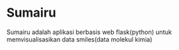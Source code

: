 # Sumairu

Sumairu adalah aplikasi berbasis web flask(python) untuk memvisualisasikan data smiles(data molekul kimia)
